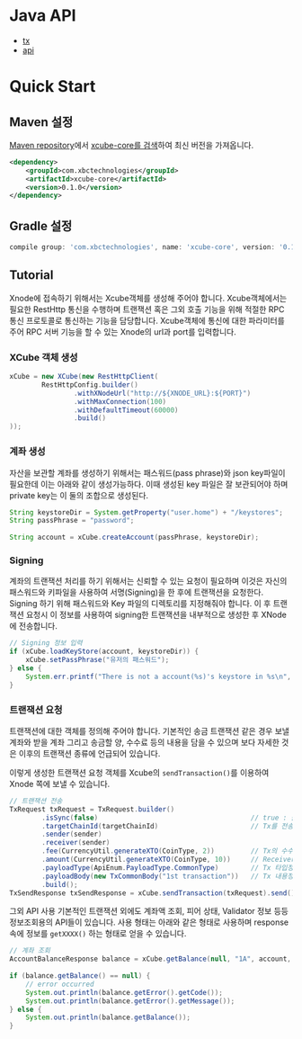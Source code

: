 # Java API

- [tx](./java-tx.md)
- [api](./java-api.md)

# Quick Start

## Maven 설정
[Maven repository](https://mvnrepository.com/)에서 [xcube-core를 검색](https://mvnrepository.com/artifact/com.xbctechnologies/xcube-core)하여 최신 버전을 가져옵니다.

```xml
<dependency>
    <groupId>com.xbctechnologies</groupId>
    <artifactId>xcube-core</artifactId>
    <version>0.1.0</version>
</dependency>
```

## Gradle 설정
```gradle
compile group: 'com.xbctechnologies', name: 'xcube-core', version: '0.1.0'
```

## Tutorial
Xnode에 접속하기 위해서는 Xcube객체를 생성해 주어야 합니다. Xcube객체에서는 필요한 RestHttp 통신을 수행하며 트랜잭션 혹은 그외 호출 기능을 위해 적절한 RPC 통신 프로토콜로 통신하는 기능을 담당합니다.
Xcube객체에 통신에 대한 파라미터를 주어 RPC 서버 기능을 할 수 있는 Xnode의 url과 port를 입력합니다.

### XCube 객체 생성
```java
xCube = new XCube(new RestHttpClient(
        RestHttpConfig.builder()
                .withXNodeUrl("http://${XNODE_URL}:${PORT}")
                .withMaxConnection(100)
                .withDefaultTimeout(60000)
                .build()
));
```

### 계좌 생성
자산을 보관할 계좌를 생성하기 위해서는 패스워드(pass phrase)와 json key파일이 필요한데 이는 아래와 같이 생성가능하다. 이때 생성된 key 파일은 잘 보관되어야 하며 private key는 이 둘의 조합으로 생성된다.
```java
String keystoreDir = System.getProperty("user.home") + "/keystores";
String passPhrase = "password";
 
String account = xCube.createAccount(passPhrase, keystoreDir);
```

### Signing
계좌의 트랜잭션 처리를 하기 위해서는 신뢰할 수 있는 요청이 필요하며 이것은 자신의 패스워드와 키파일을 사용하여 서명(Signing)을 한 후에 트랜잭션을 요청한다. Signing 하기 위해  패스워드와 Key 파일의 디렉토리를 지정해줘야 합니다. 이 후 트랜잭션 요청시 이 정보를 사용하여 signing한 트랜잭션을 내부적으로 생성한 후 XNode에 전송합니다.
```java
// Signing 정보 입력
if (xCube.loadKeyStore(account, keystoreDir)) {
    xCube.setPassPhrase("유저의 패스워드");
} else {
    System.err.printf("There is not a account(%s)'s keystore in %s\n", account, keystoreDir);
}
```

### 트랜잭션 요청
트랜잭션에 대한 객체를 정의해 주어야 합니다. 기본적인 송금 트랜잭션 같은 경우 보낼 계좌와 받을 계좌 그리고 송금할 양, 수수료 등의 내용을 담을 수 있으며 보다 자세한 것은 이후의 트랜잭션 종류에 언급되어 있습니다.

이렇게 생성한 트랜잭션 요청 객체를 Xcube의 `sendTransaction()`를 이용하여 Xnode 쪽에 보낼 수 있습니다.

```java
// 트랜잭션 전송
TxRequest txRequest = TxRequest.builder()
        .isSync(false)                                      // true : 블록에 포함된 이후 리턴, false : Tx 검증 후 리턴
        .targetChainId(targetChainId)                       // Tx를 전송할 Chain ID
        .sender(sender)
        .receiver(sender)
        .fee(CurrencyUtil.generateXTO(CoinType, 2))         // Tx의 수수료
        .amount(CurrencyUtil.generateXTO(CoinType, 10))     // Receiver에게 전송할 토큰양
        .payloadType(ApiEnum.PayloadType.CommonType)        // Tx 타입정의
        .payloadBody(new TxCommonBody("1st transaction"))   // Tx 내용정의 (하단에 정의된 트랜잭션 타입별 Body를 이용)
        .build();
TxSendResponse txSendResponse = xCube.sendTransaction(txRequest).send();
```

그외 API 사용
기본적인 트랜잭션 외에도 계좌액 조회, 피어 상태, Validator 정보 등등 정보조회용의 API들이 있습니다. 사용 형태는 아래와 같은 형태로 사용하며 response속에 정보를 `getXXXX()` 하는 형태로 얻을 수 있습니다.

```java
// 계좌 조회
AccountBalanceResponse balance = xCube.getBalance(null, "1A", account, CoinType).send();
 
if (balance.getBalance() == null) {
    // error occurred
    System.out.println(balance.getError().getCode());
    System.out.println(balance.getError().getMessage());
} else {
    System.out.println(balance.getBalance());
}
```
